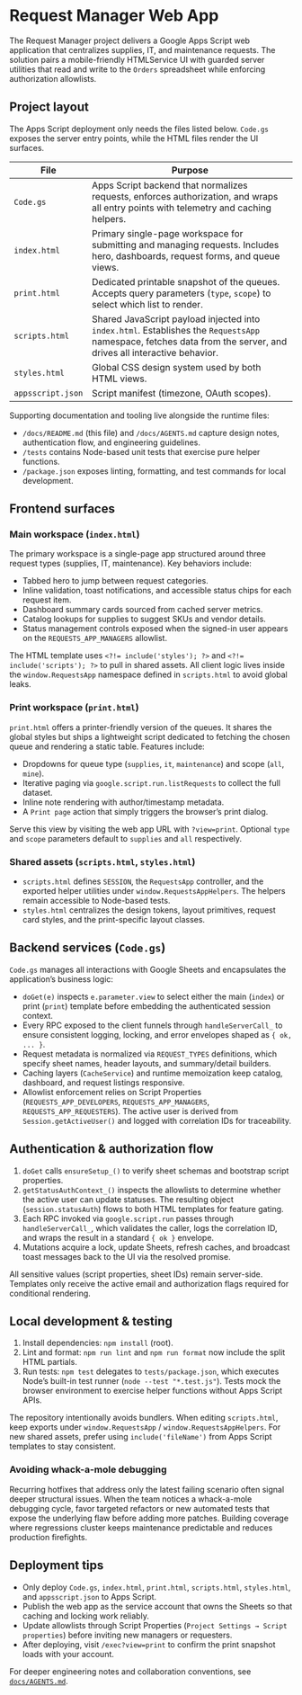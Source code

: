 # Request Manager Web App

The Request Manager project delivers a Google Apps Script web application that centralizes supplies, IT, and maintenance requests. The solution pairs a mobile-friendly HTMLService UI with guarded server utilities that read and write to the `Orders` spreadsheet while enforcing authorization allowlists.

## Project layout

The Apps Script deployment only needs the files listed below. `Code.gs` exposes the server entry points, while the HTML files render the UI surfaces.

| File | Purpose |
| --- | --- |
| `Code.gs` | Apps Script backend that normalizes requests, enforces authorization, and wraps all entry points with telemetry and caching helpers. |
| `index.html` | Primary single-page workspace for submitting and managing requests. Includes hero, dashboards, request forms, and queue views. |
| `print.html` | Dedicated printable snapshot of the queues. Accepts query parameters (`type`, `scope`) to select which list to render. |
| `scripts.html` | Shared JavaScript payload injected into `index.html`. Establishes the `RequestsApp` namespace, fetches data from the server, and drives all interactive behavior. |
| `styles.html` | Global CSS design system used by both HTML views. |
| `appsscript.json` | Script manifest (timezone, OAuth scopes). |

Supporting documentation and tooling live alongside the runtime files:

- `/docs/README.md` (this file) and `/docs/AGENTS.md` capture design notes, authentication flow, and engineering guidelines.
- `/tests` contains Node-based unit tests that exercise pure helper functions.
- `/package.json` exposes linting, formatting, and test commands for local development.

## Frontend surfaces

### Main workspace (`index.html`)

The primary workspace is a single-page app structured around three request types (supplies, IT, maintenance). Key behaviors include:

- Tabbed hero to jump between request categories.
- Inline validation, toast notifications, and accessible status chips for each request item.
- Dashboard summary cards sourced from cached server metrics.
- Catalog lookups for supplies to suggest SKUs and vendor details.
- Status management controls exposed when the signed-in user appears on the `REQUESTS_APP_MANAGERS` allowlist.

The HTML template uses `<?!= include('styles'); ?>` and `<?!= include('scripts'); ?>` to pull in shared assets. All client logic lives inside the `window.RequestsApp` namespace defined in `scripts.html` to avoid global leaks.

### Print workspace (`print.html`)

`print.html` offers a printer-friendly version of the queues. It shares the global styles but ships a lightweight script dedicated to fetching the chosen queue and rendering a static table. Features include:

- Dropdowns for queue type (`supplies`, `it`, `maintenance`) and scope (`all`, `mine`).
- Iterative paging via `google.script.run.listRequests` to collect the full dataset.
- Inline note rendering with author/timestamp metadata.
- A `Print page` action that simply triggers the browser’s print dialog.

Serve this view by visiting the web app URL with `?view=print`. Optional `type` and `scope` parameters default to `supplies` and `all` respectively.

### Shared assets (`scripts.html`, `styles.html`)

- `scripts.html` defines `SESSION`, the `RequestsApp` controller, and the exported helper utilities under `window.RequestsAppHelpers`. The helpers remain accessible to Node-based tests.
- `styles.html` centralizes the design tokens, layout primitives, request card styles, and the print-specific layout classes.

## Backend services (`Code.gs`)

`Code.gs` manages all interactions with Google Sheets and encapsulates the application’s business logic:

- `doGet(e)` inspects `e.parameter.view` to select either the main (`index`) or print (`print`) template before embedding the authenticated session context.
- Every RPC exposed to the client funnels through `handleServerCall_` to ensure consistent logging, locking, and error envelopes shaped as `{ ok, ... }`.
- Request metadata is normalized via `REQUEST_TYPES` definitions, which specify sheet names, header layouts, and summary/detail builders.
- Caching layers (`CacheService`) and runtime memoization keep catalog, dashboard, and request listings responsive.
- Allowlist enforcement relies on Script Properties (`REQUESTS_APP_DEVELOPERS`, `REQUESTS_APP_MANAGERS`, `REQUESTS_APP_REQUESTERS`). The active user is derived from `Session.getActiveUser()` and logged with correlation IDs for traceability.

## Authentication & authorization flow

1. `doGet` calls `ensureSetup_()` to verify sheet schemas and bootstrap script properties.
2. `getStatusAuthContext_()` inspects the allowlists to determine whether the active user can update statuses. The resulting object (`session.statusAuth`) flows to both HTML templates for feature gating.
3. Each RPC invoked via `google.script.run` passes through `handleServerCall_`, which validates the caller, logs the correlation ID, and wraps the result in a standard `{ ok }` envelope.
4. Mutations acquire a lock, update Sheets, refresh caches, and broadcast toast messages back to the UI via the resolved promise.

All sensitive values (script properties, sheet IDs) remain server-side. Templates only receive the active email and authorization flags required for conditional rendering.

## Local development & testing

1. Install dependencies: `npm install` (root).
2. Lint and format: `npm run lint` and `npm run format` now include the split HTML partials.
3. Run tests: `npm test` delegates to `tests/package.json`, which executes Node’s built-in test runner (`node --test "*.test.js"`). Tests mock the browser environment to exercise helper functions without Apps Script APIs.

The repository intentionally avoids bundlers. When editing `scripts.html`, keep exports under `window.RequestsApp` / `window.RequestsAppHelpers`. For new shared assets, prefer using `include('fileName')` from Apps Script templates to stay consistent.

### Avoiding whack-a-mole debugging

Recurring hotfixes that address only the latest failing scenario often signal deeper structural issues. When the team notices a whack-a-mole debugging cycle, favor targeted refactors or new automated tests that expose the underlying flaw before adding more patches. Building coverage where regressions cluster keeps maintenance predictable and reduces production firefights.

## Deployment tips

- Only deploy `Code.gs`, `index.html`, `print.html`, `scripts.html`, `styles.html`, and `appsscript.json` to Apps Script.
- Publish the web app as the service account that owns the Sheets so that caching and locking work reliably.
- Update allowlists through Script Properties (`Project Settings → Script properties`) before inviting new managers or requesters.
- After deploying, visit `/exec?view=print` to confirm the print snapshot loads with your account.

For deeper engineering notes and collaboration conventions, see [`docs/AGENTS.md`](./AGENTS.md).
